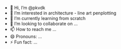 - 👋 Hi, I’m @pkvdk
- 👀 I’m interested in architecture - line art penplotting
- 🌱 I’m currently learning from scratch
- 💞️ I’m looking to collaborate on ...
- 📫 How to reach me ...
- 😄 Pronouns: ...
- ⚡ Fun fact: ...

<!---
pkvdk/pkvdk is a ✨ special ✨ repository because its `README.md` (this file) appears on your GitHub profile.
You can click the Preview link to take a look at your changes.
--->
